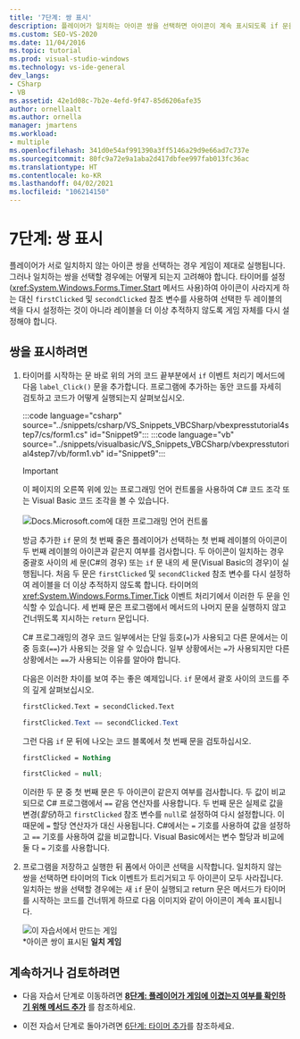 ```yaml
---
title: '7단계: 쌍 표시'
description: 플레이어가 일치하는 아이콘 쌍을 선택하면 아이콘이 계속 표시되도록 if 문을 추가하는 방법을 알아봅니다.
ms.custom: SEO-VS-2020
ms.date: 11/04/2016
ms.topic: tutorial
ms.prod: visual-studio-windows
ms.technology: vs-ide-general
dev_langs:
- CSharp
- VB
ms.assetid: 42e1d08c-7b2e-4efd-9f47-85d6206afe35
author: ornellaalt
ms.author: ornella
manager: jmartens
ms.workload:
- multiple
ms.openlocfilehash: 341d0e54af991390a3ff5146a29d9e66ad7c737e
ms.sourcegitcommit: 80fc9a72e9a1aba2d417dbfee997fab013fc36ac
ms.translationtype: HT
ms.contentlocale: ko-KR
ms.lasthandoff: 04/02/2021
ms.locfileid: "106214150"
---
```

# <a name="step-7-keep-pairs-visible"></a>7단계: 쌍 표시
플레이어가 서로 일치하지 않는 아이콘 쌍을 선택하는 경우 게임이 제대로 실행됩니다. 그러나 일치하는 쌍을 선택할 경우에는 어떻게 되는지 고려해야 합니다. 타이머를 설정(<xref:System.Windows.Forms.Timer.Start> 메서드 사용)하여 아이콘이 사라지게 하는 대신 `firstClicked` 및 `secondClicked` 참조 변수를 사용하여 선택한 두 레이블의 색을 다시 설정하는 것이 아니라 레이블을 더 이상 추적하지 않도록 게임 자체를 다시 설정해야 합니다.

## <a name="to-keep-pairs-visible"></a>쌍을 표시하려면

1. 타이머를 시작하는 문 바로 위의 거의 코드 끝부분에서 `if` 이벤트 처리기 메서드에 다음 `label_Click()` 문을 추가합니다. 프로그램에 추가하는 동안 코드를 자세히 검토하고 코드가 어떻게 실행되는지 살펴보십시오.

     :::code language="csharp" source="../snippets/csharp/VS_Snippets_VBCSharp/vbexpresstutorial4step7/cs/form1.cs" id="Snippet9":::
     :::code language="vb" source="../snippets/visualbasic/VS_Snippets_VBCSharp/vbexpresstutorial4step7/vb/form1.vb" id="Snippet9":::

     > [!IMPORTANT]
     > 이 페이지의 오른쪽 위에 있는 프로그래밍 언어 컨트롤을 사용하여 C# 코드 조각 또는 Visual Basic 코드 조각을 볼 수 있습니다.<br><br>![Docs.Microsoft.com에 대한 프로그래밍 언어 컨트롤](../ide/media/docs-programming-language-control.png)

     방금 추가한 `if` 문의 첫 번째 줄은 플레이어가 선택하는 첫 번째 레이블의 아이콘이 두 번째 레이블의 아이콘과 같은지 여부를 검사합니다. 두 아이콘이 일치하는 경우 중괄호 사이의 세 문(C#의 경우) 또는 `if` 문 내의 세 문(Visual Basic의 경우)이 실행됩니다. 처음 두 문은 `firstClicked` 및 `secondClicked` 참조 변수를 다시 설정하여 레이블을 더 이상 추적하지 않도록 합니다. 타이머의 <xref:System.Windows.Forms.Timer.Tick> 이벤트 처리기에서 이러한 두 문을 인식할 수 있습니다. 세 번째 문은 프로그램에서 메서드의 나머지 문을 실행하지 않고 건너뛰도록 지시하는 `return` 문입니다.

     C# 프로그래밍의 경우 코드 일부에서는 단일 등호(`=`)가 사용되고 다른 문에서는 이중 등호(`==`)가 사용되는 것을 알 수 있습니다. 일부 상황에서는 `=`가 사용되지만 다른 상황에서는 `==`가 사용되는 이유를 알아야 합니다.

     다음은 이러한 차이를 보여 주는 좋은 예제입니다. `if` 문에서 괄호 사이의 코드를 주의 깊게 살펴보십시오.

    ```vb
    firstClicked.Text = secondClicked.Text
    ```

    ```csharp
    firstClicked.Text == secondClicked.Text
    ```

     그런 다음 `if` 문 뒤에 나오는 코드 블록에서 첫 번째 문을 검토하십시오.

    ```vb
    firstClicked = Nothing
    ```

    ```csharp
    firstClicked = null;
    ```

     이러한 두 문 중 첫 번째 문은 두 아이콘이 같은지 여부를 검사합니다. 두 값이 비교되므로 C# 프로그램에서 `==` 같음 연산자를 사용합니다. 두 번째 문은 실제로 값을 변경(*할당*)하고 `firstClicked` 참조 변수를 `null`로 설정하여 다시 설정합니다. 이 때문에 `=` 할당 연산자가 대신 사용됩니다. C#에서는 `=` 기호를 사용하여 값을 설정하고 `==` 기호를 사용하여 값을 비교합니다. Visual Basic에서는 변수 할당과 비교에 둘 다 `=` 기호를 사용합니다.

2. 프로그램을 저장하고 실행한 뒤 폼에서 아이콘 선택을 시작합니다. 일치하지 않는 쌍을 선택하면 타이머의 Tick 이벤트가 트리거되고 두 아이콘이 모두 사라집니다. 일치하는 쌍을 선택할 경우에는 새 `if` 문이 실행되고 return 문은 메서드가 타이머를 시작하는 코드를 건너뛰게 하므로 다음 이미지와 같이 아이콘이 계속 표시됩니다.

     ![이 자습서에서 만드는 게임](../ide/media/express_finishedgame.png)<br/>
*아이콘 쌍이 표시된 **일치 게임**

## <a name="to-continue-or-review"></a>계속하거나 검토하려면

- 다음 자습서 단계로 이동하려면 **[8단계: 플레이어가 게임에 이겼는지 여부를 확인하기 위해 메서드 추가](../ide/step-8-add-a-method-to-verify-whether-the-player-won.md)** 를 참조하세요.

- 이전 자습서 단계로 돌아가려면 [6단계: 타이머 추가](../ide/step-6-add-a-timer.md)를 참조하세요.
